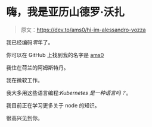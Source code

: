# 嗨，我是亚历山德罗·沃扎

> 原文：<https://dev.to/ams0/hi-im-alessandro-vozza>

我已经编码*零*年了。

你可以在 GitHub 上找到我的名字是 [ams0](https://github.com/ams0)

我住在荷兰的阿姆斯特丹。

我在微软工作。

我大多用这些语言编程:*Kubernetes 是一种语言吗？*。

我目前正在学习更多关于 node 的知识。

很高兴见到你。